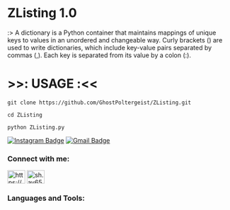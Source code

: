 # ZListing 1.0
:> 
A dictionary is a Python container that maintains mappings of unique keys to values in an unordered and changeable way. Curly brackets () are used to write dictionaries, which include key-value pairs separated by commas (,). Each key is separated from its value by a colon (:).

# >>: USAGE :<<
```
git clone https://github.com/GhostPoltergeist/ZListing.git

cd ZListing

python ZListing.py
```

[![Instagram Badge](https://img.shields.io/badge/-sh.ay657-purple?style=flat-square&logo=instagram&logoColor=white&link=https://instagram.com/sh.ay657/)](https://instagram.com/sh.ay657)
[![Gmail Badge](https://img.shields.io/badge/-Edselcabaluna21@gmail.com-c14438?style=flat-square&logo=Gmail&logoColor=white&link=mailto:Edselcabaluna21@gmail.com)](mailto:Edselcabaluna21@gmail.com)

<h3 align="left">Connect with me:</h3>
<p align="left">
<a href="https://fb.com/https://www.facebook.com/owjis" target="blank"><img align="center" src="https://raw.githubusercontent.com/rahuldkjain/github-profile-readme-generator/master/src/images/icons/Social/facebook.svg" alt="https://www.facebook.com/owjis" height="30" width="40" /></a>
<a href="https://instagram.com/sh.ay657" target="blank"><img align="center" src="https://raw.githubusercontent.com/rahuldkjain/github-profile-readme-generator/master/src/images/icons/Social/instagram.svg" alt="sh.ay657" height="30" width="40" /></a>
<h3 align="left">Languages and Tools:</h3>
